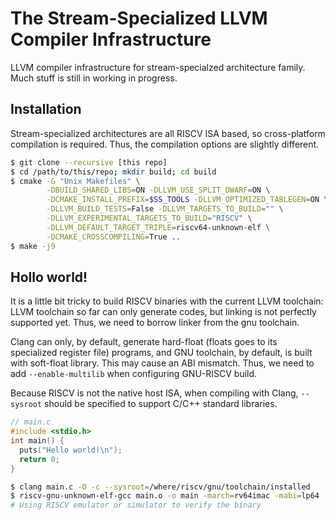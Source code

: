 The Stream-Specialized LLVM Compiler Infrastructure
===================================================

LLVM compiler infrastructure for stream-specialzed architecture family.
Much stuff is still in working in progress.

Installation
------------

Stream-specialized architectures are all RISCV ISA based, so cross-platform
compilation is required. Thus, the compilation options are slightly different.

```sh
$ git clone --recursive [this repo]
$ cd /path/to/this/repo; mkdir build; cd build
$ cmake -G "Unix Makefiles" \
        -DBUILD_SHARED_LIBS=ON -DLLVM_USE_SPLIT_DWARF=ON \
        -DCMAKE_INSTALL_PREFIX=$SS_TOOLS -DLLVM_OPTIMIZED_TABLEGEN=ON \
        -DLLVM_BUILD_TESTS=False -DLLVM_TARGETS_TO_BUILD="" \
        -DLLVM_EXPERIMENTAL_TARGETS_TO_BUILD="RISCV" \
        -DLLVM_DEFAULT_TARGET_TRIPLE=riscv64-unknown-elf \
        -DCMAKE_CROSSCOMPILING=True ..
$ make -j9
```

Hollo world!
------------
It is a little bit tricky to build RISCV binaries with the current LLVM toolchain:
LLVM toolchain so far can only generate codes, but linking is not perfectly supported
yet. Thus, we need to borrow linker from the gnu toolchain.

Clang can only, by default, generate hard-float (floats goes to its specialized
register file) programs, and GNU toolchain, by default, is built with soft-float
library. This may cause an ABI mismatch. Thus, we need to add `--enable-multilib`
when configuring GNU-RISCV build.

Because RISCV is not the native host ISA, when compiling with Clang, `--sysroot` should
be specified to support C/C++ standard libraries.


```C
// main.c
#include <stdio.h>
int main() {
  puts("Hello world!\n");
  return 0;
}
```

```sh
$ clang main.c -O -c --sysroot=/where/riscv/gnu/toolchain/installed
$ riscv-gnu-unknown-elf-gcc main.o -o main -march=rv64imac -mabi=lp64
# Using RISCV emulator or simulator to verify the binary
```
